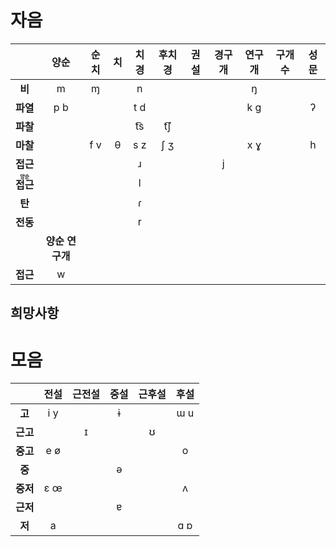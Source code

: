 # 자음
|                                             |      양순       | 순치 | 치  | 치경 | 후치경 | 권설 | 경구개 | 연구개 | 구개수 | 성문 |
|:-------------------------------------------:|:---------------:|:----:|:---:|:----:|:------:|:----:|:------:|:------:|:------:|:----:|
|                   **비**                    |        m        |  ɱ   |     |  n   |        |      |        |   ŋ    |        |      |
|                  **파열**                   |       p b       |      |     | t d  |        |      |        |  k ɡ   |        |  ʔ   |
|                  **파찰**                   |                 |      |     | t͡s  |  t͡ʃ   |      |        |        |        |      |
|                  **마찰**                   |                 | f v  |  θ  | s z  |  ʃ ʒ   |      |        |  x ɣ   |        |  h   |
|                  **접근**                   |                 |      |     |  ɹ   |        |      |   j    |        |        |      |
| **<ruby><rb>접근</rb><rt>양순</rt></ruby>** |                 |      |     |  l   |        |      |        |        |        |      |
|                   **탄**                    |                 |      |     |  ɾ   |        |      |        |        |        |      |
|                  **전동**                   |                 |      |     |  r   |        |      |        |        |        |      |
|                                             | **양순 연구개** |      |     |      |        |      |        |        |        |      |
|                  **접근**                   |        w        |      |     |      |        |      |        |        |        |      |

## 희망사항

# 모음
|      | 전설 | 근전설 | 중설 | 근후설 | 후설 |
|:----:|:----:|:------:|:----:|:------:|:----:|
|  **고**  | i y  |        |  ɨ   |        | ɯ u  |
| **근고** |      |   ɪ    |      |   ʊ    |      |
| **중고** | e ø  |        |      |        |  o   |
|  **중**  |      |        |  ə   |        |      |
| **중저** | ɛ œ  |        |      |        |  ʌ   |
| **근저** |      |        |  ɐ   |        |      |
|  **저**  |  a   |        |      |        | ɑ ɒ  |

